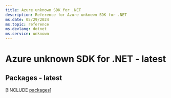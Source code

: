 ```yaml
---
title: Azure unknown SDK for .NET
description: Reference for Azure unknown SDK for .NET
ms.date: 05/29/2024
ms.topic: reference
ms.devlang: dotnet
ms.service: unknown
---
```

# Azure unknown SDK for .NET - latest
## Packages - latest
[!INCLUDE [packages](unknown-index.md)]